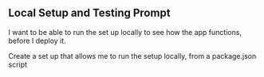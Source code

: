 ## Local Setup and Testing Prompt

I want to be able to run the set up locally to see how the app functions, before I deploy it.

Create a set up that allows me to run the setup locally, from a package.json script
